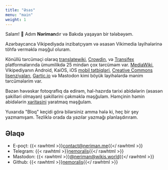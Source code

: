 ```yaml
---
title: "Əsas"
menu: "main"
weight: 1
---
```

Salam! 👋 Adım **Nəriman**dır və Bakıda yaşayan bir tələbəyəm. 


Azərbaycanca Vikipediyada inzibatçıyam və əsasən Vikimedia layihələrinə töhfə verməklə məşğul oluram.

Könüllü tərcüməçi olaraq [translatewiki], [Crowdin], və [Transifex] platformalarında ümumilikdə 25 mindən çox tərcüməm var. [MediaWiki], Vikipediyanın Android, KaiOS, iOS [mobil tətbiqləri], [Creative Commons lisenziyaları], [Gartic.io] və Mastodon kimi böyük layihələrdə mənim tərcümələrim var.

Bəzən həvəskar fotoqraflıq da edirəm, hal-hazırda tarixi abidələrin (əsasən şəkilləri olmayan) şəkillərini çəkməklə məşğulam. Həmçinin həmin abidələrin [xəritəsini] yaratmaq məşğulam.

Yuxarıda "Bloq" keçidi görə bilərsiniz amma hələ ki, heç bir şey yazmamışam. Tezliklə orada da yazılar yazmağı planlaşdırıram.

[translatewiki]: https://translatewiki.net/wiki/User:Nemoralis
[Crowdin]: https://crowdin.com/profile/nemoralis
[Transifex]: https://app.transifex.com/user/profile/NMW03/
[MediaWiki]: https://translatewiki.net/wiki/Translating:MediaWiki
[mobil tətbiqləri]: https://translatewiki.net/wiki/Translating:WikimediaMobile
[Creative Commons lisenziyaları]: https://wiki.creativecommons.org/wiki/Translating_CC_Deeds
[Gartic.io]: https://gartic.io/thanks
[xəritəsini]: https://map.neriman.me/
## Əlaqə

- E-poçt: {{< rawhtml >}}<a href="mailto:contact@neriman.me">contact@neriman.me</a>{{</ rawhtml >}}
- Telegram: {{< rawhtml >}}<a href="https://t.me/nemoralis">nemoralis</a>{{</ rawhtml >}}
- Mastodon: {{< rawhtml >}}<a href="https://wikis.world/@neriman" rel="me">@neriman@wikis.world</a>{{</ rawhtml >}}
- Github: {{< rawhtml >}}<a href="https://github.com/nemoralis">nemoralis</a>{{</ rawhtml >}}